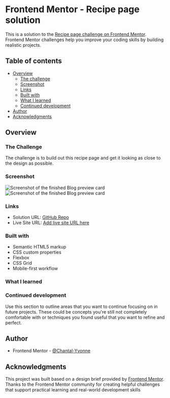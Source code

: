 # Frontend Mentor - Recipe page solution

This is a solution to the [Recipe page challenge on Frontend Mentor](https://www.frontendmentor.io/challenges/recipe-page-KiTsR8QQKm). Frontend Mentor challenges help you improve your coding skills by building realistic projects. 

## Table of contents

- [Overview](#overview)
  - [The challenge](#the-challenge)
  - [Screenshot](#screenshot)
  - [Links](#links)
  - [Built with](#built-with)
  - [What I learned](#what-i-learned)
  - [Continued development](#continued-development)
- [Author](#author)
- [Acknowledgments](#acknowledgments)


## Overview

### The Challenge
The challenge is to build out this recipe page and get it looking as close to the design as possible.

### Screenshot

![Screenshot of the finished Blog preview card ](./assets/images/desktop-1440px.png)
![Screenshot of the finished Blog preview card ](./assets/images/mobile-preview.png)

### Links

- Solution URL: [GitHub Repo](https://github.com/Chantal-Yvonne/blog-preview-card)
- Live Site URL: [Add live site URL here]( https://chantal-yvonne.github.io/blog-preview-card/)

### Built with

- Semantic HTML5 markup
- CSS custom properties
- Flexbox
- CSS Grid
- Mobile-first workflow


### What I learned


### Continued development

Use this section to outline areas that you want to continue focusing on in future projects. These could be concepts you're still not completely comfortable with or techniques you found useful that you want to refine and perfect.

## Author

- Frontend Mentor - [@Chantal-Yvonne](https://www.frontendmentor.io/profile/Chantal-Yvonne)

## Acknowledgments

This project was built based on a design brief provided by [Frontend Mentor](https://www.frontendmentor.io/).
Thanks to the Frontend Mentor community for creating helpful challenges that support practical learning and real-world development skills